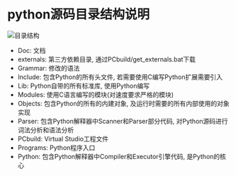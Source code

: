 # python源码目录结构说明 #


![目录结构](https://raw.githubusercontent.com/imsilence/python-src-analysis/master/Docs/images/04-01.png "")

+ Doc: 文档
+ externals: 第三方依赖目录, 通过PCbuild/get_externals.bat下载
+ Grammar: 修改的语法
+ Include: 包含Python的所有头文件, 若需要使用C编写Python扩展需要引入
+ Lib: Python自带的所有标准库, 使用Python编写
+ Modules: 使用C语言编写的模块(对速度要求严格的模块)
+ Objects: 包含Python的所有的内建对象, 及运行时需要的所有内部使用的对象实现
+ Parser: 包含Python解释器中Scanner和Parser部分代码, 对Python源码进行词法分析和语法分析
+ PCbuild: Virtual Studio工程文件
+ Programs: Python程序入口
+ Python: 包含Python解释器中Compiler和Executor引擎代码, 是Python的核心
